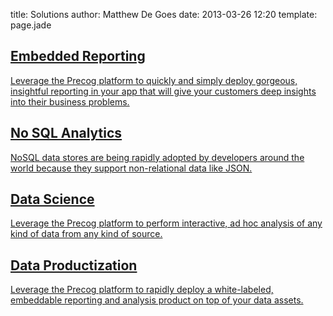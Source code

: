 title: Solutions
author: Matthew De Goes
date: 2013-03-26 12:20
template: page.jade

<div class="four-columns">
    <a href="/solutions/embedded-reporting/" class="dark-background">
        <h2>Embedded Reporting</h2>
        <p>Leverage the Precog platform to quickly and simply deploy gorgeous, insightful reporting in your app that will give your customers deep insights into their business problems.</p>
    </a>
</div>
<div class="four-columns">
    <a  href="/solutions/nosql-analytics/"class="dark-background">
        <h2>No SQL Analytics</h2>
        <p>NoSQL data stores are being rapidly adopted by developers around the world because they support non-relational data like JSON.</p>
    </a>
</div>
<div class="four-columns">
    <a  href="/solutions/data-science/"class="dark-background">
        <h2>Data Science</h2>
        <p>Leverage the Precog platform to perform interactive, ad hoc analysis of any kind of data from any kind of source.</p>
    </a>
</div>
<div class="four-columns-end">
    <a  href="/solutions/data-productization/"class="dark-background">
        <h2>Data Productization</h2>
        <p>Leverage the Precog platform to rapidly deploy a white-labeled, embeddable reporting and analysis product on top of your data assets.</p>
    </a>
</div>
<div class="clear-left"></div>
